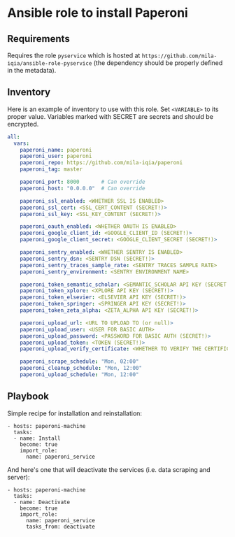 
# Ansible role to install Paperoni

## Requirements

Requires the role `pyservice` which is hosted at `https://github.com/mila-iqia/ansible-role-pyservice` (the dependency should be properly defined in the metadata).


## Inventory

Here is an example of inventory to use with this role. Set `<VARIABLE>` to its proper value. Variables marked with SECRET are secrets and should be encrypted.

```yaml
all:
  vars:
    paperoni_name: paperoni
    paperoni_user: paperoni
    paperoni_repo: https://github.com/mila-iqia/paperoni
    paperoni_tag: master

    paperoni_port: 8000       # Can override
    paperoni_host: "0.0.0.0"  # Can override

    paperoni_ssl_enabled: <WHETHER SSL IS ENABLED>
    paperoni_ssl_cert: <SSL_CERT_CONTENT (SECRET!)>
    paperoni_ssl_key: <SSL_KEY_CONTENT (SECRET!)>

    paperoni_oauth_enabled: <WHETHER OAUTH IS ENABLED>
    paperoni_google_client_id: <GOOGLE_CLIENT_ID (SECRET!)>
    paperoni_google_client_secret: <GOOGLE_CLIENT_SECRET (SECRET!)>

    paperoni_sentry_enabled: <WHETHER SENTRY IS ENABLED>
    paperoni_sentry_dsn: <SENTRY DSN (SECRET!)>
    paperoni_sentry_traces_sample_rate: <SENTRY TRACES SAMPLE RATE>
    paperoni_sentry_environment: <SENTRY ENVIRONMENT NAME>

    paperoni_token_semantic_scholar: <SEMANTIC_SCHOLAR API KEY (SECRET!)>
    paperoni_token_xplore: <XPLORE API KEY (SECRET!)>
    paperoni_token_elsevier: <ELSEVIER API KEY (SECRET!)>
    paperoni_token_springer: <SPRINGER API KEY (SECRET!)>
    paperoni_token_zeta_alpha: <ZETA_ALPHA API KEY (SECRET!)>

    paperoni_upload_url: <URL TO UPLOAD TO (or null)>
    paperoni_upload_user: <USER FOR BASIC AUTH>
    paperoni_upload_password: <PASSWORD FOR BASIC AUTH (SECRET!)>
    paperoni_upload_token: <TOKEN (SECRET!)>
    paperoni_upload_verify_certificate: <WHETHER TO VERIFY THE CERTIFICATE>

    paperoni_scrape_schedule: "Mon, 02:00"
    paperoni_cleanup_schedule: "Mon, 12:00"
    paperoni_upload_schedule: "Mon, 12:00"
```


## Playbook

Simple recipe for installation and reinstallation:

```
- hosts: paperoni-machine
  tasks:
  - name: Install
    become: true
    import_role:
      name: paperoni_service
```

And here's one that will deactivate the services (i.e. data scraping and server):

```
- hosts: paperoni-machine
  tasks:
  - name: Deactivate
    become: true
    import_role:
      name: paperoni_service
      tasks_from: deactivate
```
